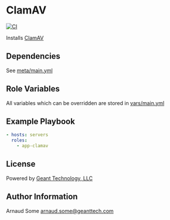 ClamAV
=========
[![CI](https://github.com/geerlingguy/ansible-role-clamav/workflows/CI/badge.svg?event=push)](https://github.com/geerlingguy/ansible-role-clamav/actions?query=workflow%3ACI)

Installs [ClamAV](https://www.clamav.net/)

Dependencies
------------

See [meta/main.yml](meta/main.yml)

Role Variables
--------------

All variables which can be overridden are stored in [vars/main.yml](vars/main.yml)

Example Playbook
----------------

```yml
- hosts: servers
  roles:
    - app-clamav
```

License
-------

Powered by [Geant Technology, LLC](https://www.geanttech.com)

Author Information
------------------

Arnaud Some <arnaud.some@geanttech.com>